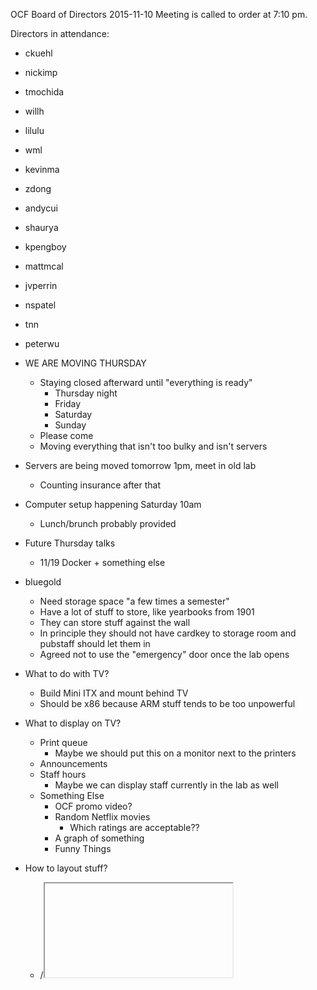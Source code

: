 OCF Board of Directors
2015-11-10
Meeting is called to order at 7:10 pm.

Directors in attendance:
 - ckuehl
 - nickimp
 - tmochida
 - willh
 - lilulu
 - wml
 - kevinma
 - zdong
 - andycui
 - shaurya
 - kpengboy
 - mattmcal
 - jvperrin
 - nspatel
 - tnn
 - peterwu

 - WE ARE MOVING THURSDAY
   - Staying closed afterward until "everything is ready"
     - Thursday night
     - Friday
     - Saturday
     - Sunday
   - Please come
   - Moving everything that isn't too bulky and isn't servers
 - Servers are being moved tomorrow 1pm, meet in old lab
   - Counting insurance after that
 - Computer setup happening Saturday 10am
   - Lunch/brunch probably provided
 - Future Thursday talks
   - 11/19 Docker + something else
 - bluegold
   - Need storage space "a few times a semester"
   - Have a lot of stuff to store, like yearbooks from 1901
   - They can store stuff against the wall
   - In principle they should not have cardkey to storage room and pubstaff
     should let them in
   - Agreed not to use the "emergency" door once the lab opens
 - What to do with TV?
   - Build Mini ITX and mount behind TV
   - Should be x86 because ARM stuff tends to be too unpowerful
 - What to display on TV?
   - Print queue
     - Maybe we should put this on a monitor next to the printers
   - Announcements
   - Staff hours
     - Maybe we can display staff currently in the lab as well
   - Something Else
     - OCF promo video?
     - Random Netflix movies
       - Which ratings are acceptable??
     - A graph of something
     - Funny Things
 - How to layout stuff?
   - <frame>/<iframe>
   - Four windows tiled using twm
 - Will there be burn-in?
   - nickimp thinks not
   - It's not a plasma TV
   - The EECS TVs have "weird shifty thingies" i.e. "white bars that go across
     the screen"
 - mattmcal (and maybe peterwu) would like to buy a paper shredder
   - Need a quality shredder so it won't break on people's random stuff
   - nickimp doubts that anyone would want to use the shredder
     - The rest of us disagree
   - nickimp proposes allocating $150 for paper shredder
     - Unanimous

Meeting is adjourned at 8:14 pm.
OCF Board of Directors
2015-11-10
Meeting is called to order at 7:10 pm.

Directors in attendance:
 - ckuehl
 - nickimp
 - tmochida
 - willh
 - lilulu
 - wml
 - kevinma
 - zdong
 - andycui
 - shaurya
 - kpengboy
 - mattmcal
 - jvperrin
 - nspatel
 - tnn
 - peterwu

 - WE ARE MOVING THURSDAY
   - Staying closed afterward until "everything is ready"
     - Thursday night
     - Friday
     - Saturday
     - Sunday
   - Please come
   - Moving everything that isn't too bulky and isn't servers
 - Servers are being moved tomorrow 1pm, meet in old lab
   - Counting insurance after that
 - Computer setup happening Saturday 10am
   - Lunch/brunch probably provided
 - Future Thursday talks
   - 11/19 Docker + something else
 - bluegold
   - Need storage space "a few times a semester"
   - Have a lot of stuff to store, like yearbooks from 1901
   - They can store stuff against the wall
   - In principle they should not have cardkey to storage room and pubstaff
     should let them in
   - Agreed not to use the "emergency" door once the lab opens
 - What to do with TV?
   - Build Mini ITX and mount behind TV
   - Should be x86 because ARM stuff tends to be too unpowerful
 - What to display on TV?
   - Print queue
     - Maybe we should put this on a monitor next to the printers
   - Announcements
   - Staff hours
     - Maybe we can display staff currently in the lab as well
   - Something Else
     - OCF promo video?
     - Random Netflix movies
       - Which ratings are acceptable??
     - A graph of something
     - Funny Things
 - How to layout stuff?
   - <frame>/<iframe>
   - Four windows tiled using twm
 - Will there be burn-in?
   - nickimp thinks not
   - It's not a plasma TV
   - The EECS TVs have "weird shifty thingies" i.e. "white bars that go across
     the screen"
 - mattmcal (and maybe peterwu) would like to buy a paper shredder
   - Need a quality shredder so it won't break on people's random stuff
   - nickimp doubts that anyone would want to use the shredder
     - The rest of us disagree
   - nickimp proposes allocating $150 for paper shredder
     - Unanimous

Meeting is adjourned at 8:14 pm.
